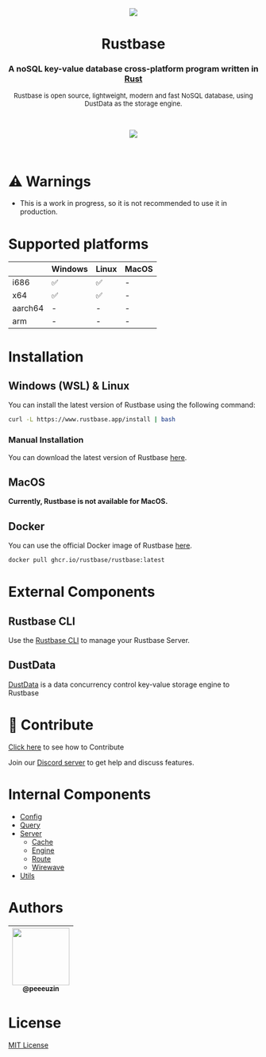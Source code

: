 <div align="center">

<img src="https://github.com/rustbase.png?size=115">
    
<h1>
Rustbase
</h1>

### A noSQL key-value database cross-platform program written in [Rust](https://www.rust-lang.org/)

<font size="2" >Rustbase is open source, lightweight, modern and fast NoSQL database, using DustData as the storage engine.</font>

<br />

[![](https://img.shields.io/badge/Donate-Stripe-%23635afe?style=for-the-badge)](https://donate.stripe.com/4gw8xx3wc1Uyb96288)

</div>


<br />

# ⚠️ Warnings

-   This is a work in progress, so it is not recommended to use it in production.

# Supported platforms

|         | Windows | Linux | MacOS |
| ------- | ------- | ----- | ----- |
| i686    | ✅       | ✅     | -     |
| x64     | ✅       | ✅     | -     |
| aarch64 | -       | -     | -     |
| arm     | -       | -     | -     |

# Installation

## Windows (WSL) & Linux
You can install the latest version of Rustbase using the following command:
```bash
curl -L https://www.rustbase.app/install | bash
```

### Manual Installation
You can download the latest version of Rustbase [here](https://github.com/rustbase/rustbase/releases).


## MacOS
**Currently, Rustbase is not available for MacOS.**

## Docker
You can use the official Docker image of Rustbase [here](https://github.com/rustbase/rustbase/pkgs/container/rustbase).

```bash
docker pull ghcr.io/rustbase/rustbase:latest
```

# External Components
## Rustbase CLI
Use the [Rustbase CLI](https://github.com/rustbase/rustbase-cli) to manage your Rustbase Server.

## DustData
[DustData](https://github.com/rustbase/dustdata) is a data concurrency control key-value storage engine to Rustbase

# 🔗 Contribute

[Click here](./CONTRIBUTING.md) to see how to Contribute

Join our [Discord server](https://discord.gg/m5ZzWPumbd) to get help and discuss features.

# Internal Components

-   [Config](./src/config/)
-   [Query](./src/query/)
-   [Server](./src/server/)
    -   [Cache](./src/server/cache/)
    -   [Engine](./src/server/engine/)
    -   [Route](./src/server/route/)
    -   [Wirewave](./src/server/wirewave/)
-   [Utils](./src/utils/)

# Authors

<div align="center">

| [<img src="https://github.com/peeeuzin.png?size=115" width=115><br><sub>@peeeuzin</sub>](https://github.com/peeeuzin) |
| :-------------------------------------------------------------------------------------------------------------------: |

</div>

# License

[MIT License](./LICENSE)
